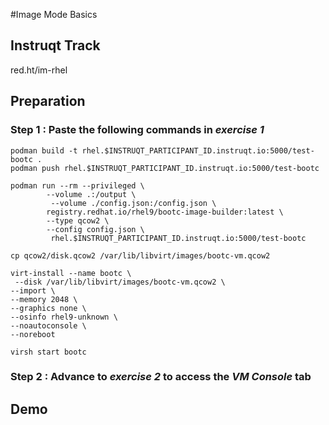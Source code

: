 #Image Mode Basics

## Instruqt Track
red.ht/im-rhel

## Preparation
### Step 1 : Paste the following commands in *exercise 1*

```
podman build -t rhel.$INSTRUQT_PARTICIPANT_ID.instruqt.io:5000/test-bootc .
podman push rhel.$INSTRUQT_PARTICIPANT_ID.instruqt.io:5000/test-bootc
```

```
podman run --rm --privileged \
        --volume .:/output \
         --volume ./config.json:/config.json \
        registry.redhat.io/rhel9/bootc-image-builder:latest \
        --type qcow2 \
        --config config.json \
         rhel.$INSTRUQT_PARTICIPANT_ID.instruqt.io:5000/test-bootc

cp qcow2/disk.qcow2 /var/lib/libvirt/images/bootc-vm.qcow2

virt-install --name bootc \
 --disk /var/lib/libvirt/images/bootc-vm.qcow2 \
--import \
--memory 2048 \
--graphics none \
--osinfo rhel9-unknown \
--noautoconsole \
--noreboot

virsh start bootc
```

### Step 2 : Advance to *exercise 2* to access the *VM Console* tab

## Demo
